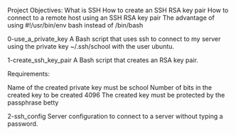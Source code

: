 Project Objectives:
What is SSH
How to create an SSH RSA key pair
How to connect to a remote host using an SSH RSA key pair
The advantage of using #!/usr/bin/env bash instead of /bin/bash

0-use_a_private_key
A Bash script that uses ssh to connect to my server using the private key ~/.ssh/school with the user ubuntu.

1-create_ssh_key_pair
A Bash script that creates an RSA key pair.

Requirements:

Name of the created private key must be school
Number of bits in the created key to be created 4096
The created key must be protected by the passphrase betty

2-ssh_config
Server configuration to connect to a server without typing a password.
